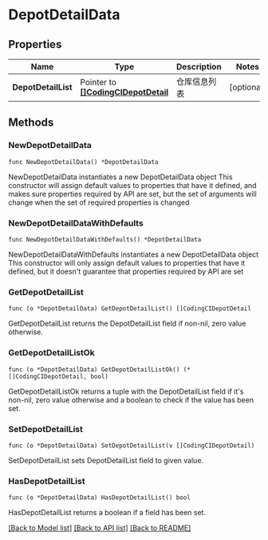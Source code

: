 # DepotDetailData

## Properties

Name | Type | Description | Notes
------------ | ------------- | ------------- | -------------
**DepotDetailList** | Pointer to [**[]CodingCIDepotDetail**](CodingCIDepotDetail.md) | 仓库信息列表 | [optional] 

## Methods

### NewDepotDetailData

`func NewDepotDetailData() *DepotDetailData`

NewDepotDetailData instantiates a new DepotDetailData object
This constructor will assign default values to properties that have it defined,
and makes sure properties required by API are set, but the set of arguments
will change when the set of required properties is changed

### NewDepotDetailDataWithDefaults

`func NewDepotDetailDataWithDefaults() *DepotDetailData`

NewDepotDetailDataWithDefaults instantiates a new DepotDetailData object
This constructor will only assign default values to properties that have it defined,
but it doesn't guarantee that properties required by API are set

### GetDepotDetailList

`func (o *DepotDetailData) GetDepotDetailList() []CodingCIDepotDetail`

GetDepotDetailList returns the DepotDetailList field if non-nil, zero value otherwise.

### GetDepotDetailListOk

`func (o *DepotDetailData) GetDepotDetailListOk() (*[]CodingCIDepotDetail, bool)`

GetDepotDetailListOk returns a tuple with the DepotDetailList field if it's non-nil, zero value otherwise
and a boolean to check if the value has been set.

### SetDepotDetailList

`func (o *DepotDetailData) SetDepotDetailList(v []CodingCIDepotDetail)`

SetDepotDetailList sets DepotDetailList field to given value.

### HasDepotDetailList

`func (o *DepotDetailData) HasDepotDetailList() bool`

HasDepotDetailList returns a boolean if a field has been set.


[[Back to Model list]](../README.md#documentation-for-models) [[Back to API list]](../README.md#documentation-for-api-endpoints) [[Back to README]](../README.md)


